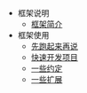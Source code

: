 * 框架说明
    * [框架简介](README.md)
* 框架使用
    * [先跑起来再说](main/use.md)
    * [快速开发项目](main/project.md)
    * [一些约定](main/agreement.md)
    * [一些扩展](main/extend.md)
<!-- * 接口工程 -->

